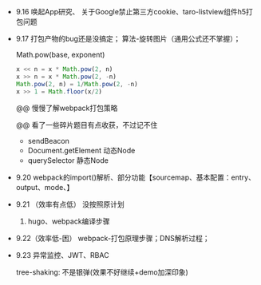 - 9.16
  唤起App研究、 关于Google禁止第三方cookie、taro-listview组件h5打包问题

- 9.17
  打包产物的bug还是没搞定；
  算法-旋转图片（通用公式还不掌握）；

  Math.pow(base, exponent) 

  ```javascript
  x << n = x * Math.pow(2, n)
  x >> n = x * Math.pow(2, -n)
  Math.pow(2, n) = 1/Math.pow(2, -n) 
  x >> 1 = Math.floor(x/2)
  ```

  @@ 慢慢了解webpack打包策略

  @@ 看了一些碎片题目有点收获，不过记不住

  - sendBeacon
  - Document.getElement 动态Node
  - querySelector 静态Node

- 9.20
  webpack的import()解析、部分功能【sourcemap、基本配置：entry、output、mode、】
  
- 9.21 （效率有点低）
  没按照原计划
  
  1. hugo、webpack编译步骤
  
- 9.22（效率低-困）
  webpack-打包原理步骤；DNS解析过程；
  
- 9.23
  异常监控、JWT、RBAC
  
  tree-shaking: 不是银弹(效果不好继续+demo加深印象)
  
  